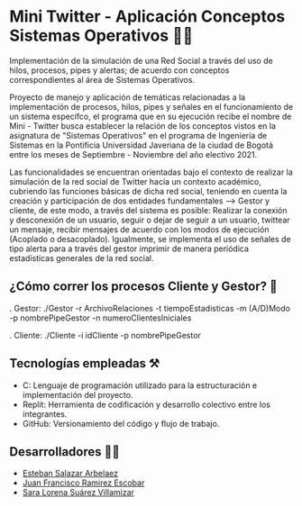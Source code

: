 # Mini Twitter - Aplicación Conceptos Sistemas Operativos 🔗🧩

Implementación de la simulación de una Red Social a través del uso de hilos, procesos, pipes y alertas; de acuerdo con conceptos correspondientes al área de Sistemas Operativos.

Proyecto de manejo y aplicación de temáticas relacionadas a la implementación de procesos, hilos, pipes y señales en el funcionamiento de un sistema específco, el programa que en su ejecución recibe el nombre de Mini - Twitter busca establecer la relación de los conceptos vistos en la asignatura de "Sistemas Operativos" en el programa de Ingeniería de Sistemas en la Pontificia Universidad Javeriana de la ciudad de Bogotá entre los meses de Septiembre - Noviembre del año electivo 2021.

Las funcionalidades se encuentran orientadas bajo el contexto de realizar la simulación de la red social de Twitter hacía un contexto académico, cubriendo las funciones básicas de dicha red social, teniendo en cuenta la creación y participación de dos entidades fundamentales --> Gestor y cliente, de este modo, a través del sistema es posible: Realizar la conexión y desconexión de un usuario, seguir o dejar de seguir a un usuario, twittear un mensaje, recibir mensajes de acuerdo con los modos de ejecución (Acoplado o desacoplado). Igualmente, se implementa el uso de señales de tipo alerta para a través del gestor imprimir de manera periódica estadísticas generales de la red social.

## ¿Cómo correr los procesos Cliente y Gestor? 🚨
. Gestor: ./Gestor -r ArchivoRelaciones -t tiempoEstadisticas -m (A/D)Modo -p nombrePipeGestor -n numeroClientesIniciales

. Cliente: ./Cliente -i idCliente -p nombrePipeGestor

## Tecnologías empleadas ⚒
- C: Lenguaje de programación utilizado para la estructuración e implementación del proyecto.
- Replit: Herramienta de codificación y desarrollo colectivo entre los integrantes.
- GitHub: Versionamiento del código y flujo de trabajo.

## Desarrolladores 👨‍💻
- [Esteban Salazar Arbelaez](https://github.com/Estebans441)
- [Juan Francisco Ramirez Escobar](https://github.com/juanfra312003)
- [Sara Lorena Suárez Villamizar](https://github.com/sara0328)
